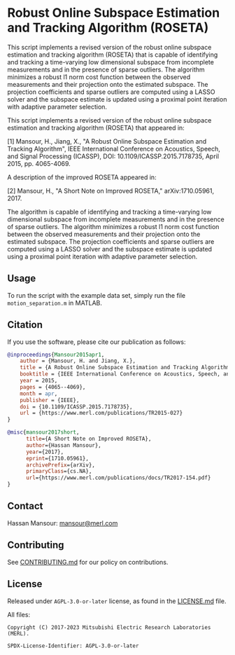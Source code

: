 <!--
Copyright (C) 2017-2023 Mitsubishi Electric Research Laboratories (MERL)

SPDX-License-Identifier: AGPL-3.0-or-later
-->

# Robust Online Subspace Estimation and Tracking Algorithm (ROSETA)

This script implements a revised version of the robust online subspace estimation and tracking algorithm (ROSETA) that is capable of identifying and tracking a time-varying low dimensional subspace from incomplete measurements and in the presence of sparse outliers. The algorithm minimizes a robust l1 norm cost function between the observed measurements and their projection onto the estimated subspace. The projection coefficients and sparse outliers are computed using a LASSO solver and the subspace estimate is updated using a proximal point iteration with adaptive parameter selection.

This script implements a revised version of the robust online subspace estimation and tracking algorithm (ROSETA) that appeared in:

[1] Mansour, H., Jiang, X., "A Robust Online Subspace Estimation and Tracking Algorithm", IEEE International Conference on Acoustics, Speech, and Signal Processing (ICASSP), DOI: 10.1109/​ICASSP.2015.7178735, April 2015, pp. 4065-4069.

A description of the improved ROSETA appeared in:

[2] Mansour, H., "A Short Note on Improved ROSETA," arXiv:1710.05961, 2017.

The algorithm is capable of identifying and tracking a time-varying low dimensional subspace from incomplete measurements and in the presence of sparse outliers. The algorithm minimizes a robust l1 norm cost function between the observed measurements and their projection onto the estimated subspace. The projection coefficients and sparse outliers are computed using a LASSO solver and the subspace estimate is updated using a proximal point iteration with adaptive parameter selection.

## Usage

To run the script with the example data set, simply run the file `motion_separation.m` in MATLAB.

## Citation

If you use the software, please cite our publication as follows:

```Bibtex
@inproceedings{Mansour2015apr1,
    author = {Mansour, H. and Jiang, X.},
    title = {A Robust Online Subspace Estimation and Tracking Algorithm},
    booktitle = {IEEE International Conference on Acoustics, Speech, and Signal Processing (ICASSP)},
    year = 2015,
    pages = {4065--4069},
    month = apr,
    publisher = {IEEE},
    doi = {10.1109/ICASSP.2015.7178735},
    url = {https://www.merl.com/publications/TR2015-027}
}

@misc{mansour2017short,
      title={A Short Note on Improved ROSETA},
      author={Hassan Mansour},
      year={2017},
      eprint={1710.05961},
      archivePrefix={arXiv},
      primaryClass={cs.NA},
      url={https://www.merl.com/publications/docs/TR2017-154.pdf}
}
```

## Contact

Hassan Mansour: mansour@merl.com

## Contributing

See [CONTRIBUTING.md](CONTRIBUTING.md) for our policy on contributions.

## License

Released under `AGPL-3.0-or-later` license, as found in the [LICENSE.md](LICENSE.md) file.

All files:

```
Copyright (C) 2017-2023 Mitsubishi Electric Research Laboratories (MERL).

SPDX-License-Identifier: AGPL-3.0-or-later
```
